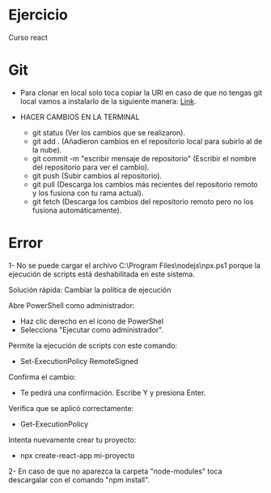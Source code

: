 # Ejercicio
Curso react
                                               
# Git
- Para clonar en local solo toca copiar la URl en caso de que no tengas git local vamos a instalarlo de la siguiente manera: [Link](https://youtu.be/ChVqT1MrAsM?si=PNs4ZVln0gvvztjo).

- HACER CAMBIOS EN LA TERMINAL
    - git status (Ver los cambios que se realizaron).
    - git add . (Añadieron cambios en el repositorio local para subirlo al de la nube).
    - git commit -m "escribir mensaje de repositorio" (Escribir el nombre del repositorio para ver el cambio).
    - git push (Subir cambios al repositorio).
    - git pull (Descarga los cambios más recientes del repositorio remoto y los fusiona con tu rama actual).
    - git fetch (Descarga los cambios del repositorio remoto pero no los fusiona automáticamente).


# Error

1- No se puede cargar el archivo C:\Program Files\nodejs\npx.ps1 porque la ejecución de scripts está deshabilitada en este sistema.

Solución rápida: Cambiar la política de ejecución

Abre PowerShell como administrador:

- Haz clic derecho en el ícono de PowerShel
- Selecciona "Ejecutar como administrador".

Permite la ejecución de scripts con este comando:

- Set-ExecutionPolicy RemoteSigned

Confirma el cambio:

- Te pedirá una confirmación. Escribe Y y presiona Enter.

Verifica que se aplicó correctamente:

- Get-ExecutionPolicy
 
Intenta nuevamente crear tu proyecto:

- npx create-react-app mi-proyecto


2- En caso de que no aparezca la carpeta "node-modules" toca descargalar con el comando "npm install".
